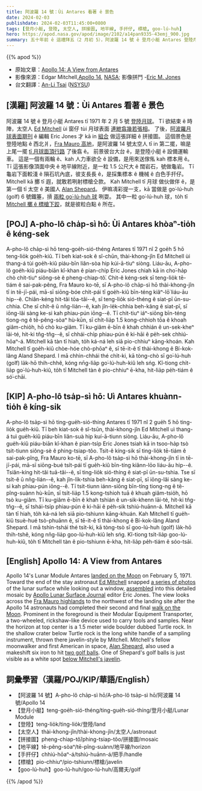 ```yaml
---
title: 阿波羅 14 號：Ùi Antares 看著 ê 景色
date: 2024-02-03
publishdate: 2024-02-03T11:45:00+0800
tags: [登月小艇, 登陸, 太空人, 拼接圖, 地平線, 手扞仔, 標槍, goo-lú-huh]
hero: https://apod.nasa.gov/apod/image/2102/a14pan9335-43emj_900.jpg
summary: 五十年前 ê 這禮拜五（2 月初 5），阿波羅 14 號 ê 登月小艇 Antares 登陸月球。
---
```


{{% apod %}}

- 原始文章：[Apollo 14: A View from Antares](https://apod.nasa.gov/apod/ap240203.html)
- 影像來源：Edgar Mitchell,[Apollo 14](https://www.hq.nasa.gov/office/pao/History/alsj/a14/a14.crew.html), [NASA](https://www.nasa.gov/); 影像拼鬥 -[Eric M. Jones](https://www.hq.nasa.gov/alsj/)
- 台文翻譯：[An-Li Tsai][An-Li Tsai] ([NSYSU][NSYSU])

## [漢羅] 阿波羅 14 號：Ùi Antares 看著 ê 景色
阿波羅 14 號 ê 登月小艇 Antares tī 1971 年 2 月 5 號 [登陸月球][landed on the Moon]。
Tī 欲結束 ê 時陣，太空人 [Ed Mitchell][Ed Mitchell] ùi 窗仔 tùi 月球表面 [連紲翕幾若張相][a series of photos]。
了後，[阿波羅月球表面期刊][Apollo Lunar Surface Journal] ê 編輯 Eric Jones 才 kā in [組合][assembled] 做這張詳細 ê 拼接圖。
這個景色是登陸地點 ê 西北爿，[Fra Mauro 高地][Fra Mauro highlands]，是阿波羅 14 號太空人 tī in 第二擺，嘛是上尾一擺 [tī 月球面頂行路][walk on the Moon] 了後翕 ê。
前景彼台大台 ê，是登陸小艇 ê 設備運輸車。
這是一個有兩輪 ê、kah 人力車欲仝 ê 設備，是用來送傢俬 kah 標本用 ê。
Tī 這張影像頂面中央 ê 地平線附近，是一粒 1.5 公尺大 ê 闊岩石，號做龜岩。
Tī 龜岩下面較淺 ê 隕石坑內底，彼支長長 ê，是採集標本 ê 機械 ê 白色手扞仔。
Mitchell kā 擲 tī 遐，就敢若咧射標槍仝款。
Kah Mitchell tī 月球 做伙做伴 ê，是第一個 tī 太空 ê 美國人 [Alan Shepard][Alan Shepard]。
伊嘛凊彩提一支，kā 當做是 go͘-lú-huh (golf) 6 號鐵箠，摃 [兩粒 go͘-lú-huh 球][two golf balls] 咧耍。
其中一粒 go͘-lú-huh 球，to̍h tī [Mitchell 擲 ê 標槍下跤][below Mitchell's javelin]，就是彼粒白點 ê 所在。

## [POJ] A-pho-lô cha̍p-sì hō: Ùi Antares khòaⁿ-tio̍h ê kéng-sek
A-pho-lô cha̍p-sì hō teng-goe̍h-sió-théng Antares tī 1971 nî 2 goe̍h 5 hō teng-lio̍k goe̍h-kiû. 
Tī beh kiat-sok ê sî-chūn, thài-khong-jîn Ed Mitchell ùi thang-á tùi goe̍h-kiû piáu-bīn liân-sòa hip kúi-ā-tiuⁿ siòng. 
Liáu-āu, A-pho-lô goe̍h-kiû piáu-biān kî-khan ê pian-chi̍p Eric Jones chiah kā in cho͘-ha̍p chò chit-tiuⁿ siông-sè ê pheng-chiap-tô͘. 
Chit-ê kéng-sek sī teng-lio̍k tē-tiám ê sai-pak-pêng, Fra Mauro ko-tē, sī A-pho-lô cha̍p-sì hō thài-khong-jîn tī in tē-jī-pái, mā-sī siōng-bóe chi̍t-pái tī goe̍h-kiû bīn-téng kiâⁿ-lō͘ liáu-āu hip--ê. 
Chiân-kéng hit-tâi tōa-tâi--ê, sī teng-lio̍k sió-théng ê siat-pī ūn-su-chhia. 
Che sī chi̍t-ê ū nn̄g-lián--ê, kah jîn-le̍k-chhia beh-kâng ê siat-pī, sī iōng-lâi sàng ke-si kah phiau-pún iōng--ê. 
Tī chit-tiuⁿ iáⁿ-siōng bīn-téng tiong-ng ê tē-pêng-sòaⁿ hù-kūn, sī chi̍t-lia̍p 1.5 kong-chhioh tōa ê khoah giâm-chio̍h, hō chò ku-giâm. 
Tī ku-giâm ē-bīn ê khah chhián ê un-sek-kheⁿ lāi-té, hit-ki tn̂g-tn̂g--ê, sī chhái-chi̍p phiau-pún ê ki-hāi ê pe̍h-sek chhiú-hōaⁿ-á. 
Mitchell kā tàn tī hiah, to̍h ká-ná leh siā pio-chhiuⁿ kāng-khoán. 
Kah Mitchell tī goe̍h-kiû chòe-hóe chò-phōaⁿ ê, sī tē-it-ê tī thài-khong ê Bí-kok-lâng Aland Shepard. 
I mā chhìn-chhái thé chi̍t-ki, kā tòng-chò sī go͘-lú-huh (golf) la̍k-hō thih-chhê, kóng nn̄g-lia̍p go͘-lú-huh-kiû leh sńg. 
Kî-tiong chi̍t-lia̍p go͘-lú-huh-kiû, to̍h tī Mitchell tàn ê pio-chhiuⁿ ē-kha, hit-lia̍p pe̍h-tiám ê só͘-chāi.

## [KIP]  A-pho-lô tsa̍p-sì hō: Uì Antares khuànn-tio̍h ê kíng-sik
A-pho-lô tsa̍p-sì hō ting-gue̍h-sió-thíng Antares tī 1971 nî 2 gue̍h 5 hō ting-lio̍k gue̍h-kiû. 
Tī beh kiat-sok ê sî-tsūn, thài-khong-jîn Ed Mitchell uì thang-á tuì gue̍h-kiû piáu-bīn liân-suà hip kuí-ā-tiunn siòng. 
Liáu-āu, A-pho-lô gue̍h-kiû piáu-biān kî-khan ê pian-tsi̍p Eric Jones tsiah kā in tsoo-ha̍p tsò tsit-tiunn siông-sè ê phing-tsiap-tôo. 
Tsit-ê kíng-sik sī ting-lio̍k tē-tiám ê sai-pak-pîng, Fra Mauro ko-tē, sī A-pho-lô tsa̍p-sì hō thài-khong-jîn tī in tē-jī-pái, mā-sī siōng-bué tsi̍t-pái tī gue̍h-kiû bīn-tíng kiânn-lōo liáu-āu hip--ê. 
Tsiân-kíng hit-tâi tuā-tâi--ê, sī ting-lio̍k sió-thíng ê siat-pī ūn-su-tshia. 
Tse sī tsi̍t-ê ū nn̄g-lián--ê, kah jîn-li̍k-tshia beh-kâng ê siat-pī, sī iōng-lâi sàng ke-si kah phiau-pún iōng--ê. 
Tī tsit-tiunn iánn-siōng bīn-tíng tiong-ng ê tē-pîng-suànn hù-kūn, sī tsi̍t-lia̍p 1.5 kong-tshioh tuā ê khuah giâm-tsio̍h, hō tsò ku-giâm. 
Tī ku-giâm ē-bīn ê khah tshián ê un-sik-khenn lāi-té, hit-ki tn̂g-tn̂g--ê, sī tshái-tsi̍p phiau-pún ê ki-hāi ê pe̍h-sik tshiú-huānn-á. 
Mitchell kā tàn tī hiah, to̍h ká-ná leh siā pio-tshiunn kāng-khuán. 
Kah Mitchell tī gue̍h-kiû tsuè-hué tsò-phuānn ê, sī tē-it-ê tī thài-khong ê Bí-kok-lâng Aland Shepard. 
I mā tshìn-tshái thé tsi̍t-ki, kā tòng-tsò sī goo-lú-huh (golf) la̍k-hō thih-tshê, kóng nn̄g-lia̍p goo-lú-huh-kiû leh sńg. 
Kî-tiong tsi̍t-lia̍p goo-lú-huh-kiû, to̍h tī Mitchell tàn ê pio-tshiunn ē-kha, hit-lia̍p pe̍h-tiám ê sóo-tsāi.

## [English] Apollo 14: A View from Antares 
Apollo 14's Lunar Module Antares [landed on the Moon][landed on the Moon] on February 5, 1971.
Toward the end of the stay astronaut [Ed Mitchell][Ed Mitchell] snapped [a series of photos][a series of photos] of the lunar surface while looking out a window, [assembled][assembled] into this detailed mosaic by [Apollo Lunar Surface Journal][Apollo Lunar Surface Journal] editor Eric Jones.
The view looks across the [Fra Mauro highlands][Fra Mauro highlands] to the northwest of the landing site after the Apollo 14 astronauts had completed their second and final [walk on the Moon][walk on the Moon].
Prominent in the foreground is their Modular Equipment Transporter, a two-wheeled, rickshaw-like device used to carry tools and samples.
Near the horizon at top center is a 1.5 meter wide boulder dubbed Turtle rock.
In the shallow crater below Turtle rock is the long white handle of a sampling instrument, thrown there javelin-style by Mitchell.
Mitchell's fellow moonwalker and first American in space, [Alan Shepard][Alan Shepard], also used a makeshift six iron to hit [two golf balls][two golf balls].
One of Shepard's golf balls is just visible as a white spot [below Mitchell's javelin][below Mitchell's javelin].

## 詞彙學習（漢羅/POJ/KIP/華語/English）

- 【阿波羅 14 號】A-pho-lô cha̍p-sì hō/A-pho-lô tsa̍p-sì hō/阿波羅 14 號/Apollo 14
- 【登月小艇】teng-goe̍h-sió-théng/ting-gue̍h-sió-thíng/登月小艇/Lunar Module
- 【登陸】teng-lio̍k/ting-lio̍k/登陸/land
- 【太空人】thài-khong-jîn/thài-khong-jîn/太空人/astronaut
- 【拼接圖】pheng-chiap-tô͘/phing-tsiap-tôo/拼接圖/mosaic
- 【地平線】tē-pêng-sòaⁿ/tē-pîng-suànn/地平線/horizon
- 【手扞仔】chhiú-hōaⁿ-á/tshiú-huānn-á/把手/handle
- 【標槍】pio-chhiuⁿ/pio-tshiunn/標槍/javelin
- 【goo-lú-huh】goo-lú-huh/goo-lú-huh/高爾夫/golf

{{% /apod %}}

[An-Li Tsai]: mailto:thianbun.taigi@gmail.com
[NSYSU]: https://phys.nsysu.edu.tw/

[copyright]: https://apod.nasa.gov/apod/fap/lib/about_apod.html#srapply
[License]: https://creativecommons.org/licenses/by/3.0/

[landed on the Moon]:https://www.nasa.gov/history/50-years-ago-apollo-14-lands-at-fra-mauro/
[Ed Mitchell]:http://history.nasa.gov/alsj/a14/A14Mitchell-FlownSuit.html
[a series of photos]:http://history.nasa.gov/alsj/a14/images14.html#9335
[assembled]:http://history.nasa.gov/alsj/a14/images14.html#Pans
[Apollo Lunar Surface Journal]:https://www.hq.nasa.gov/alsj/
[Fra Mauro highlands]:https://en.wikipedia.org/wiki/Apollo_14
[walk on the Moon]:http://history.nasa.gov/alsj/a14/a14.clsout2.html
[Alan Shepard]:https://apod.nasa.gov/apod/ap010505.html
[two golf balls]:http://history.nasa.gov/alsj/a14/a14.clsout2.html#1350811
[below Mitchell's javelin]:https://www.nasa.gov/wp-content/uploads/static/history/alsj/a14/AS14-66-9337HR.jpg
